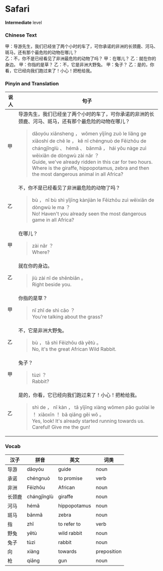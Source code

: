 # Safari
**Intermediate** level
### Chinese Text
甲：导游先生，我们已经坐了两个小时的车了，可你承诺的非洲的长颈鹿、河马、斑马，还有那个最危险的动物在哪儿？<br />乙：不，你不是已经看见了非洲最危险的动物了吗？
甲：在哪儿？
乙：就在你的身边。
甲：你指的是草？
乙：不，它是非洲大野兔。
甲：兔子？
乙：是的，你看，它已经向我们跑过来了！小心！把枪给我。

### Pinyin and Translation
|说人|句子|
|----|----|
|甲|导游先生，我们已经坐了两个小时的车了，可你承诺的非洲的长颈鹿、河马、斑马，还有那个最危险的动物在哪儿？<blockquote>dǎoyóu xiānsheng ， wǒmen yǐjīng zuò le liǎng ge xiǎoshí de chē le ， kě nǐ chéngnuò de Fēizhōu de chángjǐnglù 、 hémǎ 、 bānmǎ ， hái yǒu nàge zuì wēixiǎn de dòngwù zài nǎr ？<br />Guide, we've already ridden in this car for two hours. Where is the giraffe, hippopotamus, zebra and then the most dangerous animal in all Africa?</blockquote>|
|乙|不，你不是已经看见了非洲最危险的动物了吗？<blockquote>bù ， nǐ bù shì yǐjīng kànjiàn le Fēizhōu zuì wēixiǎn de dòngwù le ma ？<br />No! Haven't you already seen the most dangerous game in all Africa?</blockquote>|
|甲|在哪儿？<blockquote>zài nǎr ？<br />Where?</blockquote>|
|乙|就在你的身边。<blockquote>jiù zài nǐ de shēnbiān 。<br />Right beside you.</blockquote>|
|甲|你指的是草？<blockquote>nǐ zhǐ de shì cǎo ？<br />You're talking about the grass?</blockquote>|
|乙|不，它是非洲大野兔。<blockquote>bù ， tā shì Fēizhōu dà yětù 。<br />No, it's the great African Wild Rabbit.</blockquote>|
|甲|兔子？<blockquote>tùzi ？<br />Rabbit?</blockquote>|
|乙|是的，你看，它已经向我们跑过来了！小心！把枪给我。<blockquote>shì de ， nǐ kàn ， tā yǐjīng xiàng wǒmen pǎo guòlai le ！ xiǎoxīn ！ bǎ qiāng gěi wǒ 。<br />Yes, look! It's already started running towards us. Careful! Give me the gun!</blockquote>|
### Vocab
|汉子|拼音|英文|词类|
|----|----|----|----|
|导游|dǎoyóu|guide|noun|
|承诺|chéngnuò|to promise|verb|
|非洲|Fēizhōu|African|noun|
|长颈鹿|chángjǐnglù|giraffe|noun|
|河马|hémǎ|hippopotamus|noun|
|斑马|bānmǎ|zebra|noun|
|指|zhǐ|to refer to|verb|
|野兔|yětù|wild rabbit|noun|
|兔子|tùzi|rabbit|noun|
|向|xiàng|towards|preposition|
|枪|qiāng|gun|noun|